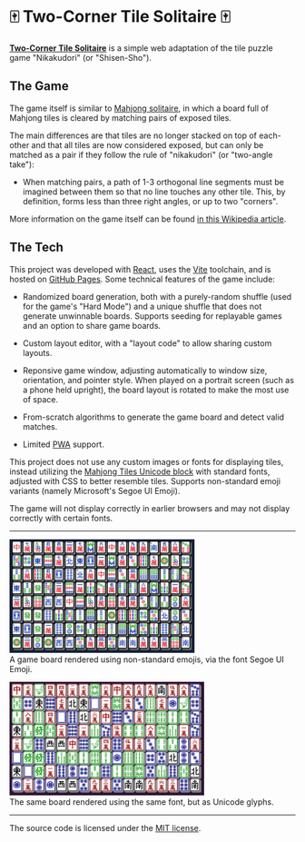 # 🀄 Two-Corner Tile Solitaire 🀄

**[Two-Corner Tile Solitaire](https://ktpease.github.io/2ctilesol)** is a simple web adaptation of the tile puzzle game "Nikakudori" (or "Shisen-Sho").

## The Game

The game itself is similar to [Mahjong solitaire](https://en.wikipedia.org/wiki/Mahjong_solitaire), in which a board full of Mahjong tiles is cleared by matching pairs of exposed tiles.

The main differences are that tiles are no longer stacked on top of each-other and that all tiles are now considered exposed, but can only be matched as a pair if they follow the rule of "nikakudori" (or "two-angle take"):

- When matching pairs, a path of 1-3 orthogonal line segments must be imagined between them so that no line touches any other tile. This, by definition, forms less than three right angles, or up to two "corners".

More information on the game itself can be found [in this Wikipedia article](https://en.wikipedia.org/wiki/Shisen-Sho).

## The Tech

This project was developed with [React](https://reactjs.org/), uses the [Vite](https://vitejs.dev/) toolchain, and is hosted on [GitHub Pages](https://pages.github.com/). Some technical features of the game include:

* Randomized board generation, both with a purely-random shuffle (used for the game's "Hard Mode") and a unique shuffle that does not generate unwinnable boards. Supports seeding for replayable games and an option to share game boards.

* Custom layout editor, with a "layout code" to allow sharing custom layouts.

* Reponsive game window, adjusting automatically to window size, orientation, and pointer style. When played on a portrait screen (such as a phone held upright), the board layout is rotated to make the most use of space.

* From-scratch algorithms to generate the game board and detect valid matches.

* Limited [PWA](https://en.wikipedia.org/wiki/Progressive_web_application) support.

This project does not use any custom images or fonts for displaying tiles, instead utilizing the [Mahjong Tiles Unicode block](https://en.wikipedia.org/wiki/Mahjong_Tiles_(Unicode_block)) with standard fonts, adjusted with CSS to better resemble tiles. Supports non-standard emoji variants (namely Microsoft's Segoe UI Emoji).

The game will not display correctly in earlier browsers and may not display correctly with certain fonts.

---

[<img src="./readme/desktop-emoji-t.png" title="A game board rendered using non-standard emojis">](./readme/desktop-emoji.png)  
A game board rendered using non-standard emojis, via the font Segoe UI Emoji.

[<img src="./readme/desktop-glyph-t.png" title="The same board rendered using Unicode glyphs">](./readme/desktop-glyph.png)  
The same board rendered using the same font, but as Unicode glyphs.

---

The source code is licensed under the [MIT license](LICENSE).